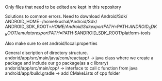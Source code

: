 Only files that need to be edited are kept in this repository


Solutions to common errors.
Need to download Android/Sdk/
  ANDROID_HOME=/home/kushal/Android/Sdk/
  ANDROID_SDK_ROOT=$HOME/Android/Sdk
  export PATH=$PATH:$ANDROID_SDK_ROOT/emulator
  export PATH=$PATH:$ANDROID_SDK_ROOT/platform-tools

Also make sure to set android/local.properties

General discription of directory structure.
andorid/app/src/main/java/com/reactapp/ -> java class where we create a package and include our go package(as a c library)
andorid/app/src/main/cpp/ -> interface to call c function from java
android/app/build.gradle -> add CMakeLists of cpp folder
